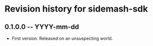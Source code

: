 # Revision history for sidemash-sdk

## 0.1.0.0 -- YYYY-mm-dd

* First version. Released on an unsuspecting world.
